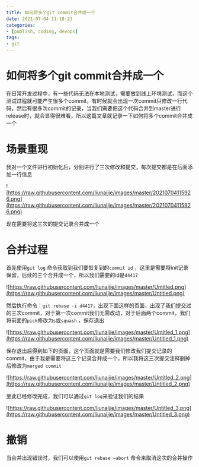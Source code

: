 ```yaml
---
title: 如何将多个git commit合并成一个
date: 2021-07-04 11:18:23
categories:
- [publish, coding, devops]
tags: 
- git
---
```


# 如何将多个git commit合并成一个

在日常开发过程中，有一些代码无法在本地测试，需要放到线上环境测试，而这个测试过程就可能产生很多个commit，有时候就会出现一次commit只修改一行代码，然后有很多次commit的记录，当我们需要把这个代码合并到master进行release时，就会显得很难看，所以这篇文章就记录一下如何将多个commit合并成一个

# 场景重现

我对一个文件进行初始化后，分别进行了三次修改和提交，每次提交都是在后面添加一行信息

![https://raw.githubusercontent.com/liunaijie/images/master/20210704115926.png](https://raw.githubusercontent.com/liunaijie/images/master/20210704115926.png)

现在需要将这三次的提交记录合并成一个

# 合并过程

首先使用`git log` 命令获取到我们要恢复到的`commit id` ，这里是需要将init记录保留，后续的三个合并成一个，所以我们需要的id是`d4417` 

![https://raw.githubusercontent.com/liunaijie/images/master/Untitled.png](https://raw.githubusercontent.com/liunaijie/images/master/Untitled.png)

然后执行命令：`git rebase -i d4417`，出现下面这样的页面，出现了我们提交过的三次commit，对于第一次commit我们无需改动，对于后面两个commit，我们将前面的`pick`修改为`s`或`squash` ，保存退出

![https://raw.githubusercontent.com/liunaijie/images/master/Untitled_1.png](https://raw.githubusercontent.com/liunaijie/images/master/Untitled_1.png)

保存退出后得到如下的页面，这个页面就是需要我们修改我们提交记录的commit，由于我是需要将这三个记录合并成一个，所以我将这三次提交注释删掉后修改为`merged commit` 

![https://raw.githubusercontent.com/liunaijie/images/master/Untitled_2.png](https://raw.githubusercontent.com/liunaijie/images/master/Untitled_2.png)

 至此已经修改完成，我们可以通过`git log`来验证我们的结果

![https://raw.githubusercontent.com/liunaijie/images/master/Untitled_3.png](https://raw.githubusercontent.com/liunaijie/images/master/Untitled_3.png)

# 撤销

当合并出现错误时，我们可以使用`git rebase —abort` 命令来取消这次的合并操作